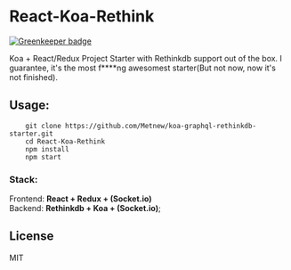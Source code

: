 # React-Koa-Rethink

[![Greenkeeper badge](https://badges.greenkeeper.io/Metnew/React-Koa-Rethink.svg)](https://greenkeeper.io/)

Koa + React/Redux Project Starter with Rethinkdb support out of the box.
I guarantee, it's the most f****ng awesomest starter(But not now, now it's not finished).

## Usage:
```
    git clone https://github.com/Metnew/koa-graphql-rethinkdb-starter.git
    cd React-Koa-Rethink
    npm install
    npm start
```

### Stack:

Frontend: **React + Redux + (Socket.io)**<br>
Backend: **Rethinkdb + Koa + (Socket.io)**;<br>

## License
MIT
